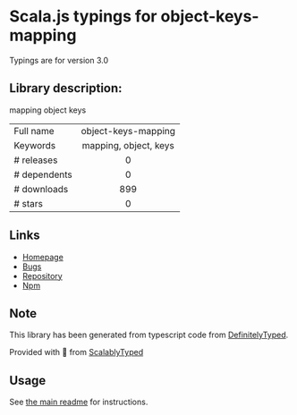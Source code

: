 
# Scala.js typings for object-keys-mapping

Typings are for version 3.0

## Library description:
mapping object keys

|                    |                 |
| ------------------ | :-------------: |
| Full name          | object-keys-mapping |
| Keywords           | mapping, object, keys |
| # releases         | 0 |
| # dependents       | 0 |
| # downloads        | 899 |
| # stars            | 0 |

## Links
- [Homepage](https://github.com/coderhaoxin/object-keys-mapping#readme)
- [Bugs](https://github.com/coderhaoxin/object-keys-mapping/issues)
- [Repository](https://github.com/coderhaoxin/object-keys-mapping)
- [Npm](https://www.npmjs.com/package/object-keys-mapping)
    


## Note
This library has been generated from typescript code from [DefinitelyTyped](https://definitelytyped.org).

Provided with :purple_heart: from [ScalablyTyped](https://github.com/oyvindberg/ScalablyTyped)

## Usage
See [the main readme](../../readme.md) for instructions.


